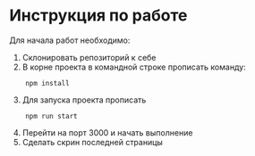 # Инструкция по работе
Для начала работ необходимо:
1. Склонировать репозиторий к себе
2. В корне проекта в командной строке прописать команду:
```
    npm install
```
3. Для запуска проекта прописать
```
    npm run start
```
4. Перейти на порт 3000 и начать выполнение
5. Сделать скрин последней страницы
